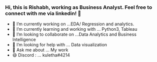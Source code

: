 ### Hi, this is Rishabh, working as Business Analyst. Feel free to connect with me via linkedin! 👋

- 🔭 I’m currently working on ...EDA/ Regression and analytics.
- 🌱 I’m currently learning and working with ... Python3, Tableau
- 👯 I’m looking to collaborate on ...Data Analytics and Business Intelligence
- 🤔 I’m looking for help with ... Data visualization
- 💬 Ask me about ... My work
- 😄 Discord : ... kuletha#4214



<!--
**kuletha-rk/kuletha-rk** is a ✨ _special_ ✨ repository because its `README.md` (this file) appears on your GitHub profile.

Here are some ideas to get you started:

- 🔭 I’m currently working on ...
- 🌱 I’m currently learning ...
- 👯 I’m looking to collaborate on ...
- 🤔 I’m looking for help with ...
- 💬 Ask me about ...
- 📫 How to reach me: ...
- 😄 Pronouns: ...
- ⚡ Fun fact: ...
-->
